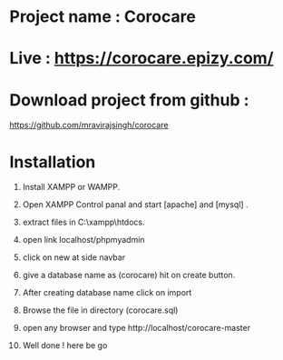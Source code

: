 # Project name : Corocare


# Live : https://corocare.epizy.com/


# Download project from github :

https://github.com/mravirajsingh/corocare



# Installation

   1. Install XAMPP or WAMPP.

   2. Open XAMPP Control panal and start [apache] and [mysql] .

   3. extract files in C:\xampp\htdocs.

   4. open link localhost/phpmyadmin

   5. click on new at side navbar
   
   6.  give a database name as (corocare) hit on create button.

   7. After creating database name click on import
   
   8. Browse the file in directory (corocare.sql)

   9. open any browser and type http://localhost/corocare-master
   
   10. Well done ! here be go 

